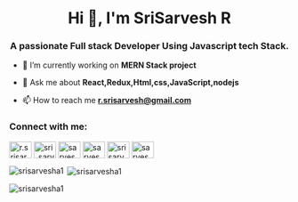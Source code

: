 <h1 align="center">Hi 👋, I'm SriSarvesh R</h1>
<h3 align="center">A passionate Full stack Developer Using Javascript tech Stack.</h3>

- 🔭 I’m currently working on **MERN Stack project**

- 💬 Ask me about **React,Redux,Html,css,JavaScript,nodejs**

- 📫 How to reach me **r.srisarvesh@gmail.com**


<h3 align="left">Connect with me:</h3>
<p align="left">
<a href="https://linkedin.com/in/r.srisarvesh ranganathan" target="blank"><img align="center" src="https://cdn.jsdelivr.net/npm/simple-icons@3.0.1/icons/linkedin.svg" alt="r.srisarvesh ranganathan" height="30" width="40" /></a>
<a href="https://www.codechef.com/users/sri_sarvesh_36" target="blank"><img align="center" src="https://cdn.jsdelivr.net/npm/simple-icons@3.1.0/icons/codechef.svg" alt="sri_sarvesh_36" height="30" width="40" /></a>
<a href="https://codeforces.com/profile/sarvesha1" target="blank"><img align="center" src="https://cdn.jsdelivr.net/npm/simple-icons@3.0.1/icons/codeforces.svg" alt="sarvesha1" height="30" width="40" /></a>
<a href="https://www.leetcode.com/sarvesha1" target="blank"><img align="center" src="https://cdn.jsdelivr.net/npm/simple-icons@3.0.1/icons/leetcode.svg" alt="sarvesha1" height="30" width="40" /></a>
<a href="https://auth.geeksforgeeks.org/user/srisarvesh" target="blank"><img align="center" src="https://cdn.jsdelivr.net/npm/simple-icons@3.0.1/icons/geeksforgeeks.svg" alt="srisarvesh" height="30" width="40" /></a>
<a href="https://www.topcoder.com/members/sarvesha1" target="blank"><img align="center" src="https://cdn.jsdelivr.net/npm/simple-icons@3.0.1/icons/topcoder.svg" alt="sarvesha1" height="30" width="40" /></a>
</p>



<p><img align="left" src="https://github-readme-stats.vercel.app/api/top-langs?username=srisarvesha1&show_icons=true&locale=en&layout=compact" alt="srisarvesha1" /></p>

<p>&nbsp;<img align="center" src="https://github-readme-stats.vercel.app/api?username=srisarvesha1&show_icons=true&locale=en" alt="srisarvesha1" /></p>

<p><img align="center" src="https://github-readme-streak-stats.herokuapp.com/?user=srisarvesha1&" alt="srisarvesha1" /></p>
